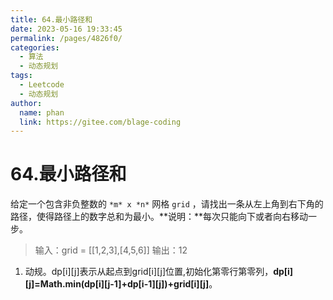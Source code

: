 ```yaml
---
title: 64.最小路径和
date: 2023-05-16 19:33:45
permalink: /pages/4826f0/
categories:
  - 算法
  - 动态规划
tags:
  - Leetcode
  - 动态规划
author: 
  name: phan
  link: https://gitee.com/blage-coding
---
```

# 64.最小路径和

给定一个包含非负整数的 `*m* x *n*` 网格 `grid` ，请找出一条从左上角到右下角的路径，使得路径上的数字总和为最小。**说明：**每次只能向下或者向右移动一步。

> 输入：grid = [[1,2,3],[4,5,6]]
> 输出：12

1. 动规。dp[i\][j\]表示从起点到grid[i\][j\]位置,初始化第零行第零列，**dp[i\][j\]=Math.min(dp[i\][j-1\]+dp[i-1\][j\])+grid[i\][j\]**。